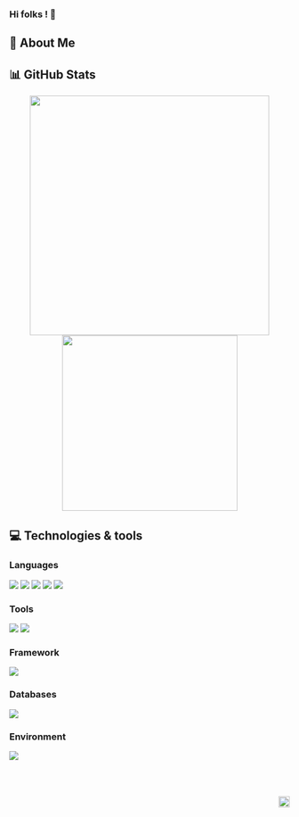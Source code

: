 ### Hi folks ! 👋

## :man: About Me

## :bar_chart: GitHub Stats

<div align="center">

<img width="430" src="https://github-readme-stats.vercel.app/api?username=sarolus&theme=dark&show_icons=true&hide=stars" />

<img width="315" src="https://github-readme-stats.vercel.app/api/top-langs/?username=sarolus&theme=dark&layout=compact" />

</div>

<div align="center">

<!-- <img width="500" align="center" src="https://github-readme-stats.nathanchu.vercel.app/api/wakatime?username=Sarolus&cache_seconds=1800&theme=dark" /> -->

</div>

## :computer: Technologies & tools

### Languages

![](https://img.shields.io/badge/Language-C-informational?style=flat&logo=C&logoColor=0a83f4&color=2fbf64)
![](https://img.shields.io/badge/Language-Python-informational?style=flat&logo=python&logoColor=0aa6f4&color=2fbf64)
![](https://img.shields.io/badge/Language-JavaScript-informational?style=flat&logo=javascript&logoColor=f9db06&color=2fbf64)
![](https://img.shields.io/badge/Language-Bash-informational?style=flat&logoColor=f9db06&color=2fbf64)
![](https://img.shields.io/badge/Language-SQL-informational?style=flat&logoColor=f9db06&color=2fbf64)

### Tools

![](https://img.shields.io/badge/Tool-VScode-informational?style=flat&logo=visualstudio&logoColor=0aa6f4&color=f9db06)
![](https://img.shields.io/badge/Tool-Docker-informational?style=flat&logo=docker&logoColor=0aa6f4&color=f9db06)

### Framework

![](https://img.shields.io/badge/Framework-Flask-informational?style=flat&logo=flask&logoColor=000000&color=f46320)

### Databases

![](https://img.shields.io/badge/Database-MySQL-informational?style=flat&logo=mysql&logoColor=000000&color=a12110)

### Environment

![](https://img.shields.io/badge/OS-Linux-informational?style=flat&logo=linux&logoColor=000000&color=2ad2be)


<br/>
<br/>
<br/>

<div align="right">

<img height="20" src="https://komarev.com/ghpvc/?username=sarolus&label=Views&color=2fbf64&style=flat" alt="views on github" />

</div>

<!--
**Sarolus/Sarolus** is a ✨ _special_ ✨ repository because its `README.md` (this file) appears on your GitHub profile.

Here are some ideas to get you started:

- 🔭 I’m currently working on ...
- 🌱 I’m currently learning ...
- 👯 I’m looking to collaborate on ...
- 🤔 I’m looking for help with ...
- 💬 Ask me about ...
- 📫 How to reach me: ...
- 😄 Pronouns: ...
- ⚡ Fun fact: ...
-->
